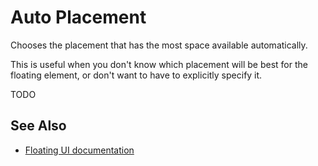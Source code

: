 # Auto Placement

Chooses the placement that has the most space available automatically.

This is useful when you don't know which placement will be best for the floating element, or don't want to have to explicitly specify it.

TODO

## See Also

-   [Floating UI documentation](https://floating-ui.com/docs/autoPlacement)
